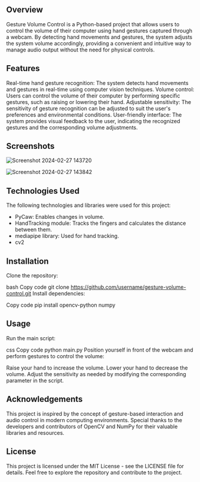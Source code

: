 ## Overview
Gesture Volume Control is a Python-based project that allows users to control the volume of their computer using hand gestures captured through a webcam. By detecting hand movements and gestures, the system adjusts the system volume accordingly, providing a convenient and intuitive way to manage audio output without the need for physical controls.

## Features
Real-time hand gesture recognition: The system detects hand movements and gestures in real-time using computer vision techniques.
Volume control: Users can control the volume of their computer by performing specific gestures, such as raising or lowering their hand.
Adjustable sensitivity: The sensitivity of gesture recognition can be adjusted to suit the user's preferences and environmental conditions.
User-friendly interface: The system provides visual feedback to the user, indicating the recognized gestures and the corresponding volume adjustments.

## Screenshots


![Screenshot 2024-02-27 143720](https://github.com/harshavangari/gesture-volume-control/assets/115146449/7f9a83f5-ce12-42fa-9c6e-fe78dff02312)

![Screenshot 2024-02-27 143842](https://github.com/harshavangari/gesture-volume-control/assets/115146449/5138acfc-2b41-47e3-9ac6-8a2b6562964e)


## Technologies Used

The following technologies and libraries were used for this project:

- PyCaw: Enables changes in volume.
- HandTracking module: Tracks the fingers and calculates the distance between them.
- mediapipe library: Used for hand tracking.
- cv2

## Installation
Clone the repository:

bash
Copy code
git clone https://github.com/username/gesture-volume-control.git
Install dependencies:

Copy code
pip install opencv-python numpy
## Usage
Run the main script:

css
Copy code
python main.py
Position yourself in front of the webcam and perform gestures to control the volume:

Raise your hand to increase the volume.
Lower your hand to decrease the volume.
Adjust the sensitivity as needed by modifying the corresponding parameter in the script.

## Acknowledgements
This project is inspired by the concept of gesture-based interaction and audio control in modern computing environments.
Special thanks to the developers and contributors of OpenCV and NumPy for their valuable libraries and resources.
## License
This project is licensed under the MIT License - see the LICENSE file for details.
Feel free to explore the repository and contribute to the project.
